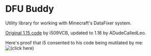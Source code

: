 # DFU Buddy
Utility library for working with Minecraft's DataFixer system.

[Original 1.15 code](https://github.com/FabricMC/fabric/pull/522/files) by i509VCB, updated to 1.16 by ADudeCalledLeo.

Here's proof that i5 consented to his code being mutilated by me:  
![(click here)](https://i.vgy.me/X1xwLG.png)